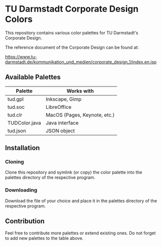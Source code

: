 # TU Darmstadt Corporate Design Colors

This repository contains various color palettes for TU Darmstadt's Corporate Design.

The reference document of the Corporate Design can be found at:

https://www.tu-darmstadt.de/kommunikation_und_medien/corporate_design_1/index.en.jsp

## Available Palettes

| Palette       | Works with                   |
| ------------- | ---------------------------- |
| tud.gpl       | Inkscape, Gimp               |
| tud.soc       | LibreOffice                  |
| tud.clr       | MacOS (Pages, Keynote, etc.) |
| TUDColor.java | Java interface               |
| tud.json      | JSON object                  |


## Installation

### Cloning

Clone this repository and symlink (or copy) the color palette into the palettes directory of the respective program.

### Downloading

Download the file of your choice and place it in the palettes directory of the respective program.


## Contribution

Feel free to contribute more palettes or extend existing ones. Do not forget to add new palettes to the table above.

